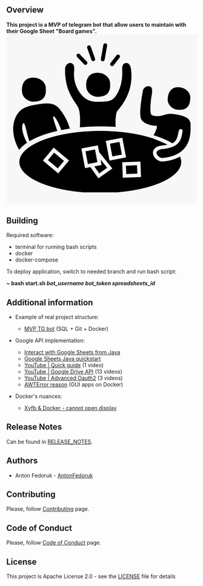 ## Overview
**This project is a MVP of telegram bot that allow users to maintain with their Google Sheet "Board games".**
![img.png](img.png)
## Building

Required software:

* terminal for running bash scripts
* docker
* docker-compose

To deploy application, switch to needed branch and run bash script:

<b>~ bash start.sh _bot_username_ _bot_token_ _spreadsheets_id_</b>

## Additional information
* Example of real project structure:
    * [MVP TG bot](https://javarush.com/groups/posts/2935-java-proekt-ot-a-do-ja-pishem-realjhnihy-proekt-dlja-portfolio#articles) (SQL + Git + Docker)

* Google  API implementation:
    * [Interact with Google Sheets from Java](https://www.baeldung.com/google-sheets-java-client)
    * [Google Sheets Java quickstart](https://developers.google.com/sheets/api/quickstart/java)
    * [YouTube | Quick guide](https://www.youtube.com/watch?v=8yJrQk9ShPg) (1 video)
    * [YouTube | Google Drive API](https://www.youtube.com/watch?v=meoW_DG_QJE&list=PL6staZz89fj_sEJkcwATwSjKTENIkMCAl) (13 videos)
    * [YouTube | Advanced Oauth2](https://www.youtube.com/watch?v=n4eV7NH-p-I&list=PLSvyRHmxcfepRR2McW4vbxt-gHeC6KuVy) (3 videos)
    * [AWTError reason](https://medium.com/@pigiuz/hw-accelerated-gui-apps-on-docker-7fd424fe813e) (GUI apps on Docker)

* Docker's nuances:
    * [Xvfb & Docker - cannot open display](https://stackoverflow.com/questions/32151043/xvfb-docker-cannot-open-display) 

## Release Notes
Can be found in [RELEASE_NOTES](RELEASE_NOTES.md).

## Authors
* Anton Fedoruk - [AntonFedoruk](https://github.com/AntonFedoruk)

## Contributing
Please, follow [Contributing](CONTRIBUTING.md) page.

## Code of Conduct
Please, follow [Code of Conduct](CODE_OF_CONDUCT.md) page.

## License
This project is Apache License 2.0 - see the [LICENSE](LICENSE) file for details